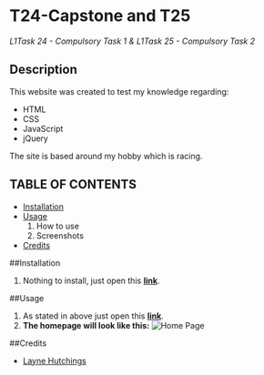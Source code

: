 # T24-Capstone and T25
*L1Task 24 - Compulsory Task 1 & L1Task 25 - Compulsory Task 2*

## Description

This website was created to test my knowledge regarding:

* HTML
* CSS
* JavaScript
* jQuery

The site is based around my hobby which is racing.

## TABLE OF CONTENTS
- [Installation](#installation)
- [Usage](#usage)
  1. How to use
  1. Screenshots
- [Credits](#credits)

##Installation
1. Nothing to install, just open this <a target="_blank" href="https://layne74.github.io/T24-Capstone/index.html">**link**</a>.

##Usage
1. As stated in above just open this <a target="_blank" href="https://layne74.github.io/T24-Capstone/index.html">**link**</a>.
1. **The homepage will look like this:**
![Home Page](https://previews.dropbox.com/p/thumb/AA_oSIyZzGBsps7BFMayrgvNoCZrcvoV748djav-X-pFxx5czWFFRQ1hjk7D8xoX1tWy2VJydRLbkRhn3bH27vYA6Lnew1nZZvMbndlJpdSix6Bl93D-20CCBHNjohpc0DxCkWvpubhsEBR1ZFtejQrmpu7SVAZxhEpsvFb-kRZVk-AXa8xzKWvonT4cC0Os0H6Xvo3Dkrn9eCy2UbADp3EQV2FSCJKO2j_4gmHEem9voE_G9Cl2R_j62eVWNBQA8W_U_P-dDrSBy-7W3za8VOVhSrrKZsvcgIq-aqs9OQrr3qf-qn_vBJxMTAwdnLC1tI-g4d3w0o68ueZinU1Vl9Mvv5tMdImqbiLf6xCZmLnAc8XH6JGj7Bk2xi_Do_BJt2s/p.png?fv_content=true&size_mode=5)

##Credits
- <a href="https://github.com/layne74">Layne Hutchings</a>
